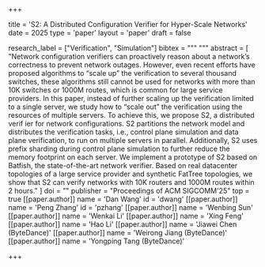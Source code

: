 +++

title = 'S2: A Distributed Configuration Verifier for Hyper-Scale Networks'
date = 2025
type = 'paper'
layout = 'paper'
draft = false

research_label = ["Verification", "Simulation"]
bibtex = """
"""
abstract = [
    "Network configuration verifiers can proactively reason about a network’s correctness to prevent network outages. However, even recent efforts have proposed algorithms to “scale up” the verification to several thousand switches, these algorithms still cannot be used for networks with more than 10K switches or 1000M routes, which is common for large service providers. In this paper, instead of further scaling up the verification limited to a single server, we study how to “scale out” the verification using the resources of multiple servers. To achieve this, we propose S2, a distributed verif ier for network configurations. S2 partitions the network model and distributes the verification tasks, i.e., control plane simulation and data plane verification, to run on multiple servers in parallel. Additionally, S2 uses prefix sharding during control plane simulation to further reduce the memory footprint on each server. We implement a prototype of S2 based on Batfish, the state-of-the-art network verifier. Based on real datacenter topologies of a large service provider and synthetic FatTree topologies, we show that S2 can verify networks with 10K routers and 1000M routes within 2 hours."
]
doi = ""
publisher = "Proceedings of ACM SIGCOMM'25"
top = true
[[paper.author]]
    name = 'Dan Wang'
    id = 'dwang'
[[paper.author]]
    name = 'Peng Zhang'
    id = 'pzhang'
[[paper.author]]
    name = 'Wenbing Sun'
[[paper.author]]
    name = 'Wenkai Li'
[[paper.author]]
    name = 'Xing Feng'
[[paper.author]]
    name = 'Hao Li'
[[paper.author]]
    name = 'Jiawei Chen (ByteDance)'
[[paper.author]]
    name = 'Weirong Jiang (ByteDance)'
[[paper.author]]
    name = 'Yongping Tang (ByteDance)'

+++